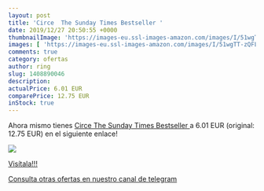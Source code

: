 ```yaml
---
layout: post
title: 'Circe  The Sunday Times Bestseller '
date: 2019/12/27 20:50:55 +0000
thumbnailImage: 'https://images-eu.ssl-images-amazon.com/images/I/51wgTT-zQFL._SL200_.jpg'
images: [ 'https://images-eu.ssl-images-amazon.com/images/I/51wgTT-zQFL._SL200_.jpg' ]
comments: true
category: ofertas
author: ring
slug: 1408890046
description:
actualPrice: 6.01 EUR
comparePrice: 12.75 EUR
inStock: true
---
```


Ahora mismo tienes [Circe  The Sunday Times Bestseller ](https://www.amazon.com/dp/1408890046/?tag=redken08-20) a 6.01 EUR (original: 12.75 EUR) en el siguiente enlace!

[![](https://images-eu.ssl-images-amazon.com/images/I/51wgTT-zQFL._SL200_.jpg)](https://www.amazon.com/dp/1408890046/?tag=redken08-20)

[Visítala!!!](https://www.amazon.com/dp/1408890046/?tag=redken08-20)

[Consulta otras ofertas en nuestro canal de telegram](https://t.me/s/ofertas25)
